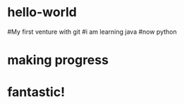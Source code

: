 # hello-world
#My first venture with git
#i am learning java
#now python
# making progress
# fantastic!
